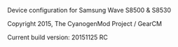 Device configuration for Samsung Wave S8500 & S8530

Copyright 2015, The CyanogenMod Project / GearCM

Current build version: 20151125 RC
